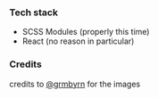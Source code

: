 ### Tech stack
- SCSS Modules (properly this time)
- React (no reason in particular)

### Credits
credits to [@grmbyrn](https://github.com/grmbyrn) for the images
